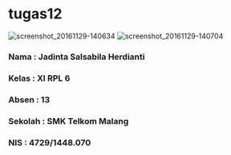 # tugas12
![screenshot_20161129-140634](https://cloud.githubusercontent.com/assets/22228545/20700062/92151d6e-b63d-11e6-905a-2e294affecda.png)
![screenshot_20161129-140704](https://cloud.githubusercontent.com/assets/22228545/20700063/924b071c-b63d-11e6-8330-69a58bb45649.png)


### Nama : Jadinta Salsabila Herdianti
### Kelas : XI RPL 6
### Absen : 13
### Sekolah : SMK Telkom Malang
### NIS : 4729/1448.070
